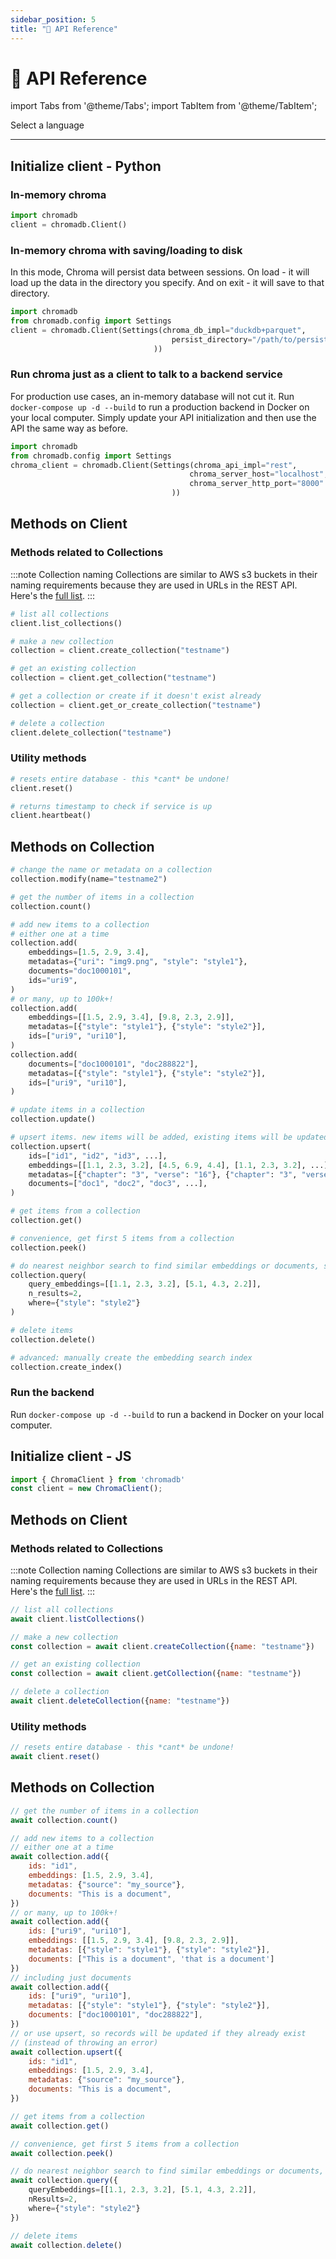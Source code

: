 ```yaml
---
sidebar_position: 5
title: "📖 API Reference"
---
```


# 📖 API Reference

import Tabs from '@theme/Tabs';
import TabItem from '@theme/TabItem';

<div class="select-language">Select a language</div>

<Tabs queryString groupId="lang">
<TabItem value="py" label="Python"></TabItem>
<TabItem value="js" label="JavaScript"></TabItem>
</Tabs>

***


<Tabs queryString groupId="lang" className="hideTabSwitcher">
<TabItem value="py" label="Python">

## Initialize client - Python

### In-memory chroma

```python
import chromadb
client = chromadb.Client()
```

### In-memory chroma with saving/loading to disk

In this mode, Chroma will persist data between sessions. On load - it will load up the data in the directory you specify. And on exit - it will save to that directory.

```python
import chromadb
from chromadb.config import Settings
client = chromadb.Client(Settings(chroma_db_impl="duckdb+parquet",
                                    persist_directory="/path/to/persist/directory"
                                ))
```

### Run chroma just as a client to talk to a backend service

For production use cases, an in-memory database will not cut it. Run `docker-compose up -d --build` to run a production backend in Docker on your local computer. Simply update your API initialization and then use the API the same way as before.

```python
import chromadb
from chromadb.config import Settings
chroma_client = chromadb.Client(Settings(chroma_api_impl="rest",
                                        chroma_server_host="localhost",
                                        chroma_server_http_port="8000"
                                    ))
```

## Methods on Client

### Methods related to Collections

:::note Collection naming
Collections are similar to AWS s3 buckets in their naming requirements because they are used in URLs in the REST API. Here's the [full list](/usage-guide#creating-inspecting-and-deleting-collections).
:::

```python
# list all collections
client.list_collections()

# make a new collection
collection = client.create_collection("testname")

# get an existing collection
collection = client.get_collection("testname")

# get a collection or create if it doesn't exist already
collection = client.get_or_create_collection("testname")

# delete a collection
client.delete_collection("testname")
```

### Utility methods

```python
# resets entire database - this *cant* be undone!
client.reset()

# returns timestamp to check if service is up
client.heartbeat()
```

## Methods on Collection

```python
# change the name or metadata on a collection
collection.modify(name="testname2")

# get the number of items in a collection
collection.count()

# add new items to a collection
# either one at a time
collection.add(
    embeddings=[1.5, 2.9, 3.4],
    metadatas={"uri": "img9.png", "style": "style1"},
    documents="doc1000101",
    ids="uri9",
)
# or many, up to 100k+!
collection.add(
    embeddings=[[1.5, 2.9, 3.4], [9.8, 2.3, 2.9]],
    metadatas=[{"style": "style1"}, {"style": "style2"}],
    ids=["uri9", "uri10"],
)
collection.add(
    documents=["doc1000101", "doc288822"],
    metadatas=[{"style": "style1"}, {"style": "style2"}],
    ids=["uri9", "uri10"],
)

# update items in a collection
collection.update()

# upsert items. new items will be added, existing items will be updated.
collection.upsert(
    ids=["id1", "id2", "id3", ...],
    embeddings=[[1.1, 2.3, 3.2], [4.5, 6.9, 4.4], [1.1, 2.3, 3.2], ...],
    metadatas=[{"chapter": "3", "verse": "16"}, {"chapter": "3", "verse": "5"}, {"chapter": "29", "verse": "11"}, ...],
    documents=["doc1", "doc2", "doc3", ...],
)

# get items from a collection
collection.get()

# convenience, get first 5 items from a collection
collection.peek()

# do nearest neighbor search to find similar embeddings or documents, supports filtering
collection.query(
    query_embeddings=[[1.1, 2.3, 3.2], [5.1, 4.3, 2.2]],
    n_results=2,
    where={"style": "style2"}
)

# delete items
collection.delete()

# advanced: manually create the embedding search index
collection.create_index()
```

</TabItem>
<TabItem value="js" label="JavaScript">

### Run the backend

Run `docker-compose up -d --build` to run a backend in Docker on your local computer. 

## Initialize client - JS

```javascript
import { ChromaClient } from 'chromadb'
const client = new ChromaClient();
```

## Methods on Client

### Methods related to Collections

:::note Collection naming
Collections are similar to AWS s3 buckets in their naming requirements because they are used in URLs in the REST API. Here's the [full list](/usage-guide#creating-inspecting-and-deleting-collections).
:::

```javascript
// list all collections
await client.listCollections()

// make a new collection
const collection = await client.createCollection({name: "testname"})

// get an existing collection
const collection = await client.getCollection({name: "testname"})

// delete a collection
await client.deleteCollection({name: "testname"})
```

### Utility methods

```javascript
// resets entire database - this *cant* be undone!
await client.reset()
```

## Methods on Collection

```javascript
// get the number of items in a collection
await collection.count()

// add new items to a collection
// either one at a time
await collection.add({
    ids: "id1",
    embeddings: [1.5, 2.9, 3.4],
    metadatas: {"source": "my_source"},
    documents: "This is a document",
}) 
// or many, up to 100k+!
await collection.add({
    ids: ["uri9", "uri10"],
    embeddings: [[1.5, 2.9, 3.4], [9.8, 2.3, 2.9]],
    metadatas: [{"style": "style1"}, {"style": "style2"}],
    documents: ["This is a document", 'that is a document']
})
// including just documents
await collection.add({
    ids: ["uri9", "uri10"],
    metadatas: [{"style": "style1"}, {"style": "style2"}],
    documents: ["doc1000101", "doc288822"],
})
// or use upsert, so records will be updated if they already exist
// (instead of throwing an error)
await collection.upsert({
    ids: "id1",
    embeddings: [1.5, 2.9, 3.4],
    metadatas: {"source": "my_source"},
    documents: "This is a document",
})

// get items from a collection
await collection.get()

// convenience, get first 5 items from a collection
await collection.peek()

// do nearest neighbor search to find similar embeddings or documents, supports filtering
await collection.query({
    queryEmbeddings=[[1.1, 2.3, 3.2], [5.1, 4.3, 2.2]],
    nResults=2,
    where={"style": "style2"}
})

// delete items
await collection.delete()

```


</TabItem>

</Tabs>

